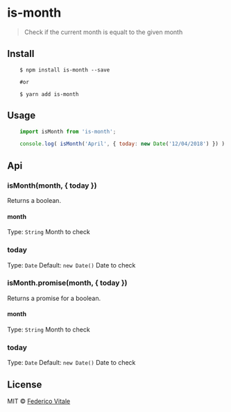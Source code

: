 # is-month
> Check if the current month is equalt to the given month

## Install
```
	$ npm install is-month --save

	#or 

	$ yarn add is-month
```

## Usage
```js
	import isMonth from 'is-month';

	console.log( isMonth('April', { today: new Date('12/04/2018') }) ) //=> true
```

## Api
### isMonth(month, { today })
Returns a boolean.

#### month
Type: `String`
Month to check

### today
Type: `Date`
Default: `new Date()`
Date to check

### isMonth.promise(month, { today })
Returns a promise for a boolean.
#### month
Type: `String`
Month to check

### today
Type: `Date`
Default: `new Date()`
Date to check

## License
MIT © [Federico Vitale](https://federicovitale.me)